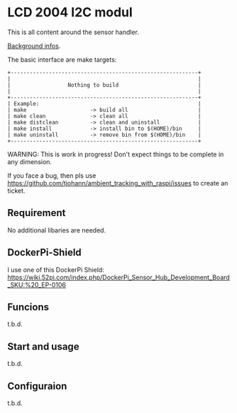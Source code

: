 LCD 2004 I2C modul
==================

This is all content around the sensor handler.

[Background infos](../Documentation/knowledge_base.md).

The basic interface are make targets:

    +-----------------------------------------------------------+
    |                                                           |
    |                  Nothing to build                         |
    |                                                           |
    +-----------------------------------------------------------+
    | Example:                                                  |
    | make                    -> build all                      |
    | make clean              -> clean all                      |
    | make distclean          -> clean and uninstall            |
    | make install            -> install bin to $(HOME)/bin     |
    | make uninstall          -> remove bin from $(HOME)/bin    |
    +-----------------------------------------------------------+

WARNING: This is work in progress! Don't expect things to be complete in any dimension.

If you face a bug, then pls use https://github.com/tjohann/ambient_tracking_with_raspi/issues to create an ticket.


Requirement
-----------

No additional libaries are needed.


DockerPi-Shield
---------------

I use one of this DockerPi Shield: https://wiki.52pi.com/index.php/DockerPi_Sensor_Hub_Development_Board_SKU:%20_EP-0106


Funcions
--------

t.b.d.


Start and usage
---------------

t.b.d.


Configuraion
------------

t.b.d.
